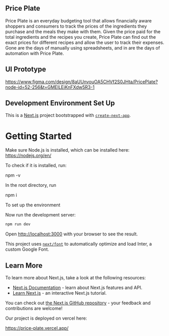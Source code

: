 ## Price Plate

Price Plate is an everyday budgeting tool that allows financially aware shoppers and consumers to track the prices of the ingredients they purchase and the meals they make with them. Given the price paid for the total ingredients and the recipes you create, Price Plate can find out the exact prices for different recipes and allow the user to track their expenses. Gone are the days of manually using spreadsheets, and in are the days of automation with Price Plate.

## UI Prototype

https://www.figma.com/design/8aUUnvouOA5CHVf2S0JHta/PricePlate?node-id=52-256&t=GMElLEiKnFXdw5R3-1


## Development Environment Set Up
This is a [Next.js](https://nextjs.org/) project bootstrapped with [`create-next-app`](https://github.com/vercel/next.js/tree/canary/packages/create-next-app).

# Getting Started

Make sure Node.js is installed, which can be installed here: https://nodejs.org/en/

To check if it is installed, run:

npm -v

In the root directory, run 

npm i

To set up the environment 

Now run the development server:

```bash
npm run dev
```

Open [http://localhost:3000](http://localhost:3000) with your browser to see the result.


This project uses [`next/font`](https://nextjs.org/docs/basic-features/font-optimization) to automatically optimize and load Inter, a custom Google Font.

## Learn More

To learn more about Next.js, take a look at the following resources:

- [Next.js Documentation](https://nextjs.org/docs) - learn about Next.js features and API.
- [Learn Next.js](https://nextjs.org/learn) - an interactive Next.js tutorial.

You can check out [the Next.js GitHub repository](https://github.com/vercel/next.js/) - your feedback and contributions are welcome!

Our project is deployed on vercel here:

https://price-plate.vercel.app/


